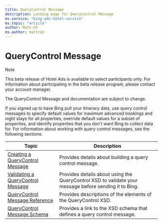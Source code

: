 ```yaml
---
title: QueryControl Message
description: Landing page for QueryControl Message
ms.service: "bing-ads-hotel-service"
ms.topic: "article"
author: Matt-UX
ms.author: mattrob
---
```


# QueryControl Message

> [!NOTE]
> This beta release of Hotel Ads is available to select participants only. For information about participating in the beta release program, please contact your account manager.
>
> The QueryControl Message and documentation are subject to change.

If you signed up to have Bing pull your itinerary data, use query control messages to specify default values for maximum advanced bookings and night stays for all properties, override default values for a subset of properties, and identify properties that you don't want Bing to collect data for. For information about working with query control messages, see the following sections: 

|Topic|Description
|-|-
|[Creating a QueryControl Message](../query-control-message/create-query-control-message.md)|Provides details about building a query control message.
|[Validating a QueryControl Message](../query-control-message/validate-query-control-message.md)|Provides details about using the QueryControl XSD to validate your message before sending it to Bing.
|[QueryControl Message Reference](../query-control-message/reference.md)|Provides descriptions of the elements of the QueryControl XSD.
|[QueryControl Message Schema](../query-control-message/schema.md)|Provides a link to the XSD schema that defines a query control message.



